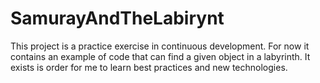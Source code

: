 # SamurayAndTheLabirynt
This project is a practice exercise in continuous development. For now it contains an example of code that can find a given object in a labyrinth.
It exists is order for me to learn best practices and new technologies.
